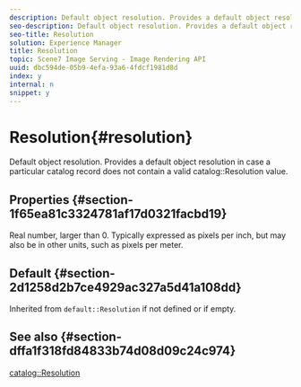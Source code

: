 ```yaml
---
description: Default object resolution. Provides a default object resolution in case a particular catalog record does not contain a valid catalog Resolution value.
seo-description: Default object resolution. Provides a default object resolution in case a particular catalog record does not contain a valid catalog Resolution value.
seo-title: Resolution
solution: Experience Manager
title: Resolution
topic: Scene7 Image Serving - Image Rendering API
uuid: dbc594de-05b9-4efa-93a6-4fdcf1981d8d
index: y
internal: n
snippet: y
---
```


# Resolution{#resolution}

Default object resolution. Provides a default object resolution in case a particular catalog record does not contain a valid catalog::Resolution value.

## Properties {#section-1f65ea81c3324781af17d0321facbd19}

Real number, larger than 0. Typically expressed as pixels per inch, but may also be in other units, such as pixels per meter.

## Default {#section-2d1258d2b7ce4929ac327a5d41a108dd}

Inherited from `default::Resolution` if not defined or if empty.

## See also {#section-dffa1f318fd84833b74d08d09c24c974}

[catalog::Resolution](../../../../../is-api/image-catalog/image-serving-api-ref/c-image-catalog-reference/c-image-svg-data-reference/c-image-data-reference/r-resolution-cat.md#reference-de489f5f36b64bd0831749546f8728e1) 
